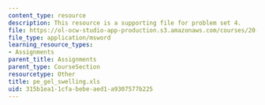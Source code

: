 ```yaml
---
content_type: resource
description: This resource is a supporting file for problem set 4.
file: https://ol-ocw-studio-app-production.s3.amazonaws.com/courses/20-462j-molecular-principles-of-biomaterials-spring-2006/315b1ea11cfabebeaed1a9307577b225_pe_gel_swelling.xls
file_type: application/msword
learning_resource_types:
- Assignments
parent_title: Assignments
parent_type: CourseSection
resourcetype: Other
title: pe_gel_swelling.xls
uid: 315b1ea1-1cfa-bebe-aed1-a9307577b225
---
```

